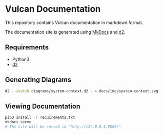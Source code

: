 # Vulcan Documentation

This repository contains Vulcan documentation in markdown format.

The documentation site is generated using [MkDocs](https://www.mkdocs.org/) and [d2](https://d2lang.com/).

## Requirements

- Python3
- [d2](https://d2lang.com/)

## Generating Diagrams

```bash
d2 --sketch diagrams/system-context.d2 - > docs/img/system-context.svg
```

## Viewing Documentation

```bash
pip3 install -r requirements.txt
mkdocs serve
# The site will be served in "http://127.0.0.1:8000/".
```
